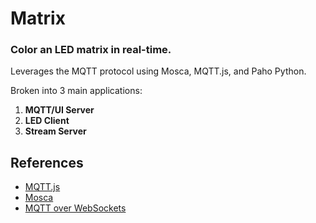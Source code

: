 # Matrix
### Color an LED matrix in real-time.

Leverages the MQTT protocol using Mosca, MQTT.js, and Paho Python.

Broken into 3 main applications:

1. **MQTT/UI Server**
2. **LED Client**
3. **Stream Server**

## References
* [MQTT.js](https://www.npmjs.com/package/mqtt)
* [Mosca](https://www.npmjs.com/package/mosca)
* [MQTT over WebSockets](https://github.com/mcollina/mosca/wiki/MQTT-over-Websockets)
